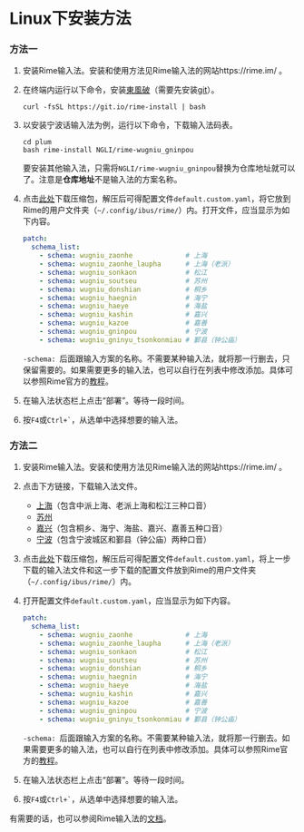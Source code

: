 # Linux下安装方法

### 方法一

1. 安装Rime输入法。安装和使用方法见Rime输入法的网站https://rime.im/ 。

2. 在终端内运行以下命令，安装[東風破](https://github.com/rime/plum)（需要先安装[git](https://git-scm.com/)）。

    ```shell
    curl -fsSL https://git.io/rime-install | bash
    ```

3. 以安装宁波话输入法为例，运行以下命令，下载输入法码表。

    ```shell
    cd plum
    bash rime-install NGLI/rime-wugniu_gninpou
    ```

    要安装其他输入法，只需将`NGLI/rime-wugniu_gninpou`替换为仓库地址就可以了。注意是**仓库地址**不是输入法的方案名称。

4. 点击[此处](https://gist.github.com/shinzoqchiuq/ddeb5014026fce768f7c9ec7d4e01655/archive/5a212e72d35846a31adace031f73b1320484c280.zip)下载压缩包，解压后可得配置文件`default.custom.yaml`，将它放到Rime的用户文件夹（`~/.config/ibus/rime/`）内。打开文件，应当显示为如下内容。

    ```yaml
    patch:
      schema_list:
        - schema: wugniu_zaonhe             # 上海
        - schema: wugniu_zaonhe_laupha      # 上海（老派）
        - schema: wugniu_sonkaon            # 松江
        - schema: wugniu_soutseu            # 苏州
        - schema: wugniu_donshian           # 桐乡
        - schema: wugniu_haegnin            # 海宁
        - schema: wugniu_haeye              # 海盐
        - schema: wugniu_kashin             # 嘉兴
        - schema: wugniu_kazoe              # 嘉善
        - schema: wugniu_gninpou            # 宁波
        - schema: wugniu_gninyu_tsonkonmiau # 鄞县（钟公庙）
    ```

    `-schema: `后面跟输入方案的名称。不需要某种输入法，就将那一行删去，只保留需要的。如果需要更多的输入法，也可以自行在列表中修改添加。具体可以参照Rime官方的[教程](https://github.com/rime/home/wiki/CustomizationGuide#一例定製方案選單)。

5. 在输入法状态栏上点击“部署”。等待一段时间。

6. 按`F4`或`` Ctrl+` ``，从选单中选择想要的输入法。

### 方法二

1. 安装Rime输入法。安装和使用方法见Rime输入法的网站https://rime.im/ 。

2. 点击下方链接，下载输入法文件。

    - [上海](https://codeload.github.com/NGLI/rime-wugniu_zaonhe/zip/master)（包含中派上海、老派上海和松江三种口音）
    - [苏州](https://codeload.github.com/NGLI/rime-wugniu_soutseu/zip/master)
    - [嘉兴](https://codeload.github.com/NGLI/rime-wugniu_kashin/zip/master)（包含桐乡、海宁、海盐、嘉兴、嘉善五种口音）
    - [宁波](https://codeload.github.com/NGLI/rime-wugniu_gninpou/zip/master)（包含宁波城区和鄞县（钟公庙）两种口音）

3. 点击[此处](https://gist.github.com/shinzoqchiuq/ddeb5014026fce768f7c9ec7d4e01655/archive/5a212e72d35846a31adace031f73b1320484c280.zip)下载压缩包，解压后可得配置文件`default.custom.yaml`，将上一步下载的输入法文件和这一步下载的配置文件放到Rime的用户文件夹（`~/.config/ibus/rime/`）内。

4. 打开配置文件`default.custom.yaml`，应当显示为如下内容。

    ```yaml
    patch:
      schema_list:
        - schema: wugniu_zaonhe             # 上海
        - schema: wugniu_zaonhe_laupha      # 上海（老派）
        - schema: wugniu_sonkaon            # 松江
        - schema: wugniu_soutseu            # 苏州
        - schema: wugniu_donshian           # 桐乡
        - schema: wugniu_haegnin            # 海宁
        - schema: wugniu_haeye              # 海盐
        - schema: wugniu_kashin             # 嘉兴
        - schema: wugniu_kazoe              # 嘉善
        - schema: wugniu_gninpou            # 宁波
        - schema: wugniu_gninyu_tsonkonmiau # 鄞县（钟公庙）
    ```

    `-schema: `后面跟输入方案的名称。不需要某种输入法，就将那一行删去。如果需要更多的输入法，也可以自行在列表中修改添加。具体可以参照Rime官方的[教程](https://github.com/rime/home/wiki/CustomizationGuide#一例定製方案選單)。

5. 在输入法状态栏上点击“部署”。等待一段时间。

6. 按`F4`或`` Ctrl+` ``，从选单中选择想要的输入法。

有需要的话，也可以参阅Rime输入法的[文档](https://rime.im/docs/)。
